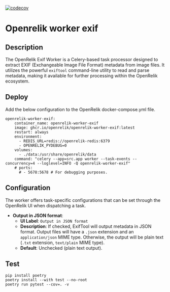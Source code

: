 [![codecov](https://codecov.io/github/openrelik/openrelik-worker-analyzer-config/graph/badge.svg?token=IAZK4I612L)](https://codecov.io/github/openrelik/openrelik-worker-analyzer-config)

# Openrelik worker exif
## Description
The OpenRelik Exif Worker is a Celery-based task processor designed to extract EXIF (Exchangeable Image File Format) metadata from image files. It utilizes the powerful `exiftool` command-line utility to read and parse metadata, making it available for further processing within the OpenRelik ecosystem.

## Deploy


Add the below configuration to the OpenRelik docker-compose.yml file.

```
openrelik-worker-exif:
    container_name: openrelik-worker-exif
    image: ghcr.io/openrelik/openrelik-worker-exif:latest
    restart: always
    environment:
      - REDIS_URL=redis://openrelik-redis:6379
      - OPENRELIK_PYDEBUG=0
    volumes:
      - ./data:/usr/share/openrelik/data
    command: "celery --app=src.app worker --task-events --concurrency=4 --loglevel=INFO -Q openrelik-worker-exif"
    # ports:
      # - 5678:5678 # For debugging purposes.
```

## Configuration

The worker offers task-specific configurations that can be set through the OpenRelik UI when dispatching a task.

*   **Output in JSON format**:
    *   **UI Label**: `Output in JSON format`
    *   **Description**: If checked, ExifTool will output metadata in JSON format. Output files will have a `.json` extension and an `application/json` MIME type. Otherwise, the output will be plain text (`.txt` extension, `text/plain` MIME type).
    *   **Default**: Unchecked (plain text output).


## Test
```
pip install poetry
poetry install --with test --no-root
poetry run pytest --cov=. -v
```
